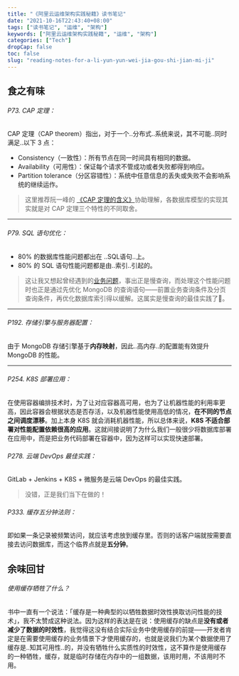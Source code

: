 ```yaml
---
title: "《阿里云运维架构实践秘籍》读书笔记"
date: "2021-10-16T22:43:40+08:00"
tags: ["读书笔记", "运维", "架构"]
keywords: ["阿里云运维架构实践秘籍", "运维", "架构"]
categories: ["Tech"]
dropCap: false
toc: false
slug: "reading-notes-for-a-li-yun-yun-wei-jia-gou-shi-jian-mi-ji"
---
```


## 食之有味
###### P73. CAP 定理：
CAP 定理（CAP theorem）指出，对于一个..分布式..系统来说，其不可能..同时满足..以下 3 点：

- Consistency（一致性）：所有节点在同一时间具有相同的数据。
- Availability（可用性）：保证每个请求不管成功或者失败都得到响应。
- Partition tolerance（分区容错性）：系统中任意信息的丢失或失败不会影响系统的继续运作。

> 这里推荐阮一峰的 [《CAP 定理的含义》](https://www.ruanyifeng.com/blog/2018/07/cap.html)协助理解，各数据库模型的实现其实就是对 CAP 定理三个特性的不同取舍。

---

###### P79. SQL 语句优化：

- 80% 的数据库性能问题都出在 ..SQL语句..上。
- 80% 的 SQL 语句性能问题都是由..索引..引起的。

> 这让我又想起曾经遇到的[业务问题](../projects/#委外设备管理系统)，事出正是慢查询，而处理这个性能问题时也正是通过先优化 MongoDB 的查询语句——前置业务查询条件及分页查询条件，再优化数据库索引得以缓解。这属实是慢查询的最佳实践了🎉。

---

###### P192. 存储引擎与服务器配置：

由于 MongoDB 存储引擎基于**内存映射**，因此..高内存..的配置能有效提升 MongoDB 的性能。

---

###### P254. K8S 部署应用：
在使用容器编排技术时，为了让对应容器高可用，也为了让机器性能的利用率更高，因此容器会根据状态是否存活，以及机器性能使用高低的情况，**在不同的节点之间调度漂移**。加上本身 K8S 就会消耗机器性能，所以总体来说，**K8S 不适合部署对性能配置依赖很高的应用**。这就间接说明了为什么我们一般很少将数据库部署在应用中，而是把业务代码部署在容器中，因为这样可以实现快速部署。

###### P278. 云端 DevOps 最佳实践：

GitLab + Jenkins + K8S + 微服务是云端 DevOps 的最佳实践。

> 没错，正是我们当下在做的！


###### P333. 缓存五分钟法则：

即如果一条记录被频繁访问，就应该考虑放到缓存里。否则的话客户端就按需要直接去访问数据库，而这个临界点就是**五分钟**。

## 余味回甘
###### 使用缓存牺牲了什么？
书中一直有一个说法：「缓存是一种典型的以牺牲数据时效性换取访问性能的技术」，我不太赞成这种说法。因为这样的表达是在说：使用缓存的缺点是**没有或者减少了数据的时效性**，我觉得这没有结合实际业务中使用缓存的前提——开发者肯定是在需要使用缓存的业务情景下才使用缓存的，也就是说我们为某个数据使用了缓存是..知其可用性..的，并没有牺牲什么实质性的时效性，这不算作是使用缓存的一种牺牲，缓存，就是临时存储在内存中的一组数据，该用时用，不该用时不用。